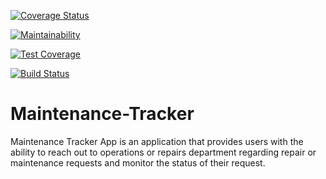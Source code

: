 [![Coverage Status](https://coveralls.io/repos/github/chukwuemekachm/Maintenance-Tracker/badge.svg?branch=develop)](https://coveralls.io/github/chukwuemekachm/Maintenance-Tracker?branch=develop)

[![Maintainability](https://api.codeclimate.com/v1/badges/d28cbe4f0bc7ae7669b5/maintainability)](https://codeclimate.com/github/chukwuemekachm/Maintenance-Tracker/maintainability)

[![Test Coverage](https://api.codeclimate.com/v1/badges/d28cbe4f0bc7ae7669b5/test_coverage)](https://codeclimate.com/github/chukwuemekachm/Maintenance-Tracker/test_coverage)

[![Build Status](https://travis-ci.org/chukwuemekachm/Maintenance-Tracker.svg?branch=develop)](https://travis-ci.org/chukwuemekachm/Maintenance-Tracker)

# Maintenance-Tracker
Maintenance Tracker App is an application that provides users with the ability to reach out to operations or repairs department regarding repair or maintenance requests and monitor the status of their request.
